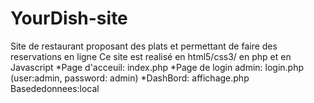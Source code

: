 # YourDish-site
Site de restaurant proposant des plats et permettant de faire des reservations en ligne
Ce site est realisé en html5/css3/ en php et en Javascript
*Page d'acceuil: index.php
*Page de login admin: login.php
(user:admin, password: admin)
*DashBord: affichage.php
Basededonnees:local


